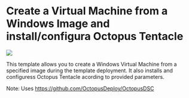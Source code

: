 # Create a Virtual Machine from a Windows Image and install/configura Octopus Tentacle

<a href="https://portal.azure.com/#create/Microsoft.Template/uri/" target="_blank">
    <img src="http://azuredeploy.net/deploybutton.png"/>
</a>

This template allows you to create a Windows Virtual Machine from a specified image during the template deployment. It also installs and configuress Octopus Tentacle acording to provided parameters.

Note: Uses https://github.com/OctopusDeploy/OctopusDSC